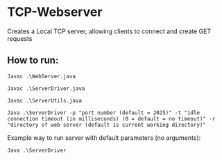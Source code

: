 # TCP-Webserver
Creates a Local TCP server, allowing clients to connect and create GET requests

## How to run:
```
Javac .\WebServer.java
```
```
Javac .\ServerDriver.java
```
```
Javac .\ServerUtils.java 
```

```
Java .\ServerDriver -p "port number (default = 2025)" -t "idle connection timeout (in milliseconds) (0 = default = no timeout)" -r "directory of web server (default is current working directory)"
```

Example way to run server with default parameters (no arguments): 
```
Java .\ServerDriver 
```
